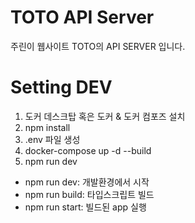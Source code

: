 # TOTO API Server

주린이 웹사이트 TOTO의 API SERVER 입니다.

# Setting DEV

1. 도커 데스크탑 혹은 도커 & 도커 컴포즈 설치
2. npm install
3. .env 파일 생성
4. docker-compose up -d --build
5. npm run dev

-   npm run dev: 개발환경에서 시작
-   npm run build: 타입스크립트 빌드
-   npm run start: 빌드된 app 실행

